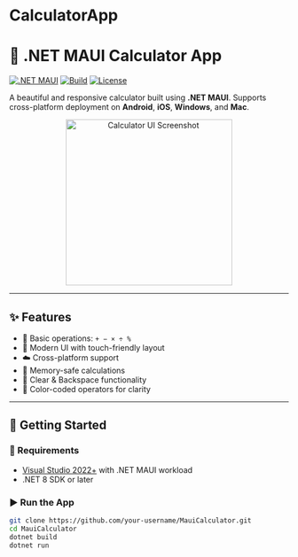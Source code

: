 # CalculatorApp
# 🧮 .NET MAUI Calculator App

[![.NET MAUI](https://img.shields.io/badge/platform-.NET%20MAUI-blueviolet)](https://learn.microsoft.com/dotnet/maui/)
[![Build](https://github.com/your-username/MauiCalculator/actions/workflows/dotnet.yml/badge.svg)](https://github.com/your-username/MauiCalculator/actions)
[![License](https://img.shields.io/github/license/your-username/MauiCalculator)](LICENSE)

A beautiful and responsive calculator built using **.NET MAUI**. Supports cross-platform deployment on **Android**, **iOS**, **Windows**, and **Mac**.

<p align="center">
  <img src="CalculatorApp\desktop-image.png" alt="Calculator UI Screenshot" width="300"/>
</p>

---

## ✨ Features

- 🧠 Basic operations: `+ − × ÷ %`
- 🎨 Modern UI with touch-friendly layout
- ☁️ Cross-platform support
- 💾 Memory-safe calculations
- 🧹 Clear & Backspace functionality
- 🎯 Color-coded operators for clarity

---

## 🚀 Getting Started

### 🔧 Requirements

- [Visual Studio 2022+](https://visualstudio.microsoft.com/) with .NET MAUI workload
- .NET 8 SDK or later

### ▶️ Run the App

```bash
git clone https://github.com/your-username/MauiCalculator.git
cd MauiCalculator
dotnet build
dotnet run

